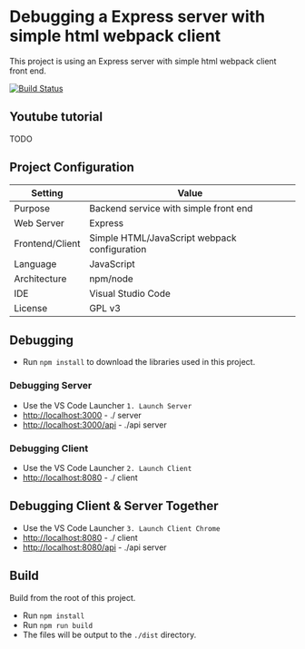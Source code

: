 # Debugging a Express server with simple html webpack client
This project is using an Express server with simple html webpack client front end.

[![Build Status](https://www.travis-ci.org/branflake2267/debugging-express-with-simplehtmlwebpack.svg?branch=master)](https://www.travis-ci.org/branflake2267/debugging-express-with-simplehtmlwebpack)

## Youtube tutorial
TODO

## Project Configuration
| Setting | Value |
| --- | --- |
| Purpose | Backend service with simple front end |
| Web Server | Express |
| Frontend/Client | Simple HTML/JavaScript webpack configuration |
| Language | JavaScript |
| Architecture | npm/node |
| IDE | Visual Studio Code |
| License | GPL v3 |


## Debugging

* Run `npm install` to download the libraries used in this project.

### Debugging Server

* Use the VS Code Launcher `1. Launch Server`
* [http://localhost:3000](http://localhost:3000) - ./ server
* [http://localhost:3000/api](http://localhost:3000/api) - ./api server

### Debugging Client

* Use the VS Code Launcher `2. Launch Client`
* [http://localhost:8080](http://localhost:8080) - ./ client

## Debugging Client & Server Together

* Use the VS Code Launcher `3. Launch Client Chrome`
* [http://localhost:8080](http://localhost:8080) - ./ client
* [http://localhost:8080/api](http://localhost:8080/api) - ./api server



## Build
Build from the root of this project. 

* Run `npm install`
* Run `npm run build`
* The files will be output to the `./dist` directory.